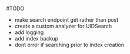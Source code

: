 #TODO

- make search endpoint get rather than post
- create a custom analyzer for UIDSearch
- add logging
- add index backup
- dont error if searching prior to index creation